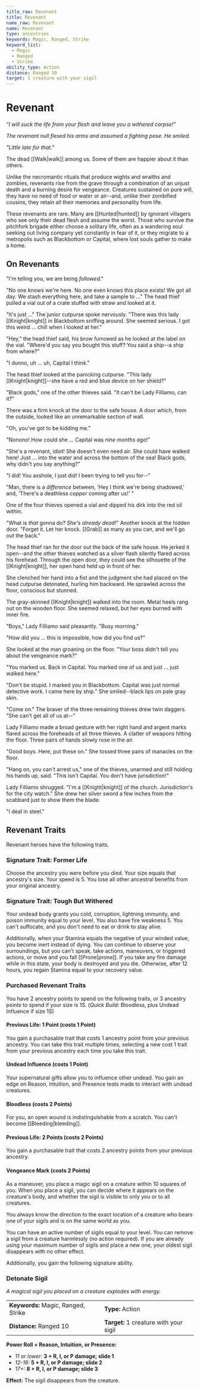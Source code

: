 ```yaml
---
title_raw: Revenant
title: Revenant
name_raw: Revenant
name: Revenant
type: ancestries
keywords: Magic, Ranged, Strike
keyword_list:
  - Magic
  - Ranged
  - Strike
ability_type: Action
distance: Ranged 10
target: 1 creature with your sigil
---
```


# Revenant

*"I will suck the life from your flesh and leave you a withered corpse!"*

*The revenant null flexed his arms and assumed a fighting pose. He smiled.*

*"Little late for that."*

The dead [[Walk|walk]] among us. Some of them are happier about it than others.

Unlike the necromantic rituals that produce wights and wraiths and zombies, revenants rise from the grave through a combination of an unjust death and a burning desire for vengeance. Creatures sustained on pure will, they have no need of food or water or air--and, unlike their zombified cousins, they retain all their memories and personality from life.

These revenants are rare. Many are [[Hunted|hunted]] by ignorant villagers who see only their dead flesh and assume the worst. Those who survive the pitchfork brigade either choose a solitary life, often as a wandering soul seeking out living company yet constantly in fear of it, or they migrate to a metropolis such as Blackbottom or Capital, where lost souls gather to make a home.

## On Revenants

"I'm telling you, we are being *followed*."

"No one knows we're here. No one even knows this place exists! We got all day. We stash everything here, and take a sample to ..." The head thief pulled a vial out of a crate stuffed with straw and looked at it.

"It's just ..." The junior cutpurse spoke nervously. "There was this lady [[Knight|knight]] in Blackbottom sniffing around. She seemed serious. I got this weird ... chill when I looked at her."

"Hey," the head thief said, his brow furrowed as he looked at the label on the vial. "Where'd you say you bought this stuff? You said a ship--a ship from where?"

"I dunno, uh ... uh, Capital I think."

The head thief looked at the panicking cutpurse. "This lady [[Knight|knight]]--she have a red and blue device on her shield?"

"Black gods," one of the other thieves said. "It can't be Lady Filliamo, can it?"

There was a firm knock at the door to the safe house. A door which, from the outside, looked like an unremarkable section of wall.

"Oh, you've got to be kidding me."

"Nonono! How could she ... Capital was *nine months ago*!"

"She's a revenant, idiot! She doesn't even need air. She could have walked here! Just ... into the water and across the bottom of the sea! Black gods, why didn't you say anything?"

"I did! You asshole, I just did! I been trying to tell you for--"

"Man, there is a *difference* between, 'Hey I think we're being shadowed,' and, 'There's a deathless *copper* coming after us!' "

One of the four thieves opened a vial and dipped his dirk into the red oil within.

"What is *that* gonna do? *She's already dead*!" Another knock at the hidden door. "Forget it. Let her knock. [[Grab]] as many as you can, and we'll go out the back."

The head thief ran for the door out the back of the safe house. He jerked it open--and the other thieves watched as a silver flash silently flared across his forehead. Through the open door, they could see the silhouette of the [[Knight|knight]], her open hand held up in front of her.

She clenched her hand into a fist and the judgment she had placed on the head cutpurse detonated, hurling him backward. He sprawled across the floor, conscious but stunned.

The gray-skinned [[Knight|knight]] walked into the room. Metal heels rang out on the wooden floor. She seemed relaxed, but her eyes burned with inner fire.

"Boys," Lady Filliamo said pleasantly. "Busy morning."

"How did you ... this is impossible, how did you find us?"

She looked at the man groaning on the floor. "Your boss didn't tell you about the vengeance mark?"

"You marked us. Back in Capital. You marked one of us and just ... just walked here."

"Don't be stupid. I marked you in Blackbottom. Capital was just normal detective work. I came here by ship." She smiled--black lips on pale gray skin.

"Come on." The braver of the three remaining thieves drew twin daggers. "She can't get all of us at--"

Lady Filliamo made a broad gesture with her right hand and argent marks flared across the foreheads of all three thieves. A clatter of weapons hitting the floor. Three pairs of hands slowly rose in the air.

"Good boys. Here, put these on." She tossed three pairs of manacles on the floor.

"Hang on, you can't arrest us," one of the thieves, unarmed and still holding his hands up, said. "This isn't Capital. You don't have jurisdiction!"

Lady Filliamo shrugged. "I'm a [[Knight|knight]] of the church. Jurisdiction's for the city watch." She drew her silver sword a few inches from the scabbard just to show them the blade.

"I deal in steel."

## Revenant Traits

Revenant heroes have the following traits.

### Signature Trait: Former Life

Choose the ancestry you were before you died. Your size equals that ancestry's size. Your speed is 5. You lose all other ancestral benefits from your original ancestry.

### Signature Trait: Tough But Withered

Your undead body grants you cold, corruption, lightning immunity, and poison immunity equal to your level. You also have fire weakness 5. You can't suffocate, and you don't need to eat or drink to stay alive.

Additionally, when your Stamina equals the negative of your winded value, you become inert instead of dying. You can continue to observe your surroundings, but you can't speak, take actions, maneuvers, or triggered actions, or move and you fall [[Prone|prone]]. If you take any fire damage while in this state, your body is destroyed and you die. Otherwise, after 12 hours, you regain Stamina equal to your recovery value.

### Purchased Revenant Traits

You have 2 ancestry points to spend on the following traits, or 3 ancestry points to spend if your size is 1S. (*Quick Build:* Bloodless, plus Undead Influence if size 1S)

#### Previous Life: 1 Point (costs 1 Point)

You gain a purchasable trait that costs 1 ancestry point from your previous ancestry. You can take this trait multiple times, selecting a new cost 1 trait from your previous ancestry each time you take this trait.

#### Undead Influence (costs 1 Point)

Your supernatural gifts allow you to influence other undead. You gain an edge on Reason, Intuition, and Presence tests made to interact with undead creatures.

#### Bloodless (costs 2 Points)

For you, an open wound is indistinguishable from a scratch. You can't become [[Bleeding|bleeding]].

#### Previous Life: 2 Points (costs 2 Points)

You gain a purchasable trait that costs 2 ancestry points from your previous ancestry.

#### Vengeance Mark (costs 2 Points)

As a maneuver, you place a magic sigil on a creature within 10 squares of you. When you place a sigil, you can decide where it appears on the creature's body, and whether the sigil is visible to only you or to all creatures.

You always know the direction to the exact location of a creature who bears one of your sigils and is on the same world as you.

You can have an active number of sigils equal to your level. You can remove a sigil from a creature harmlessly (no action required). If you are already using your maximum number of sigils and place a new one, your oldest sigil disappears with no other effect.

Additionally, you gain the following signature ability.

### Detonate Sigil

*A magical sigil you placed on a creature explodes with energy.*

|                                     |                                        |
| :---------------------------------- | :------------------------------------- |
| **Keywords:** Magic, Ranged, Strike | **Type:** Action                       |
| **Distance:** Ranged 10             | **Target:** 1 creature with your sigil |

**Power Roll + Reason, Intuition, or Presence:**

- *11 or lower:* **3 + R, I, or P damage; slide 1**
- *12-16:* **5 + R, I, or P damage; slide 2**
- *17+:* **8 + R, I, or P damage; slide 3**

**Effect:** The sigil disappears from the creature.
